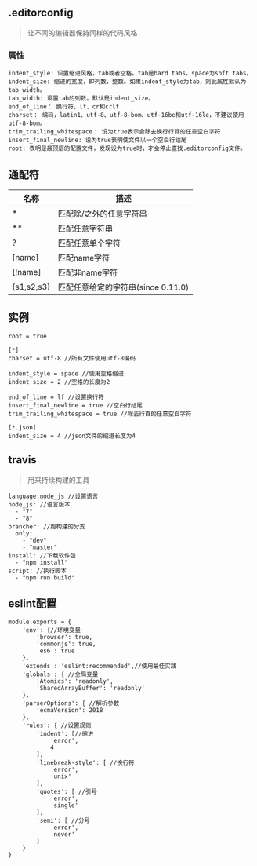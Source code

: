 ## .editorconfig

> 让不同的编辑器保持同样的代码风格

### 属性
```
indent_style: 设置缩进风格，tab或者空格。tab是hard tabs，space为soft tabs。
indent_size: 缩进的宽度，即列数，整数。如果indent_style为tab，则此属性默认为tab_width。
tab_width: 设置tab的列数。默认是indent_size。
end_of_line： 换行符，lf、cr和crlf
charset： 编码，latin1、utf-8、utf-8-bom、utf-16be和utf-16le，不建议使用utf-8-bom。
trim_trailing_whitespace： 设为true表示会除去换行行首的任意空白字符
insert_final_newline: 设为true表明使文件以一个空白行结尾
root: 表明是最顶层的配置文件，发现设为true时，才会停止查找.editorconfig文件。
```

## 通配符

名称 | 描述
--- | ---
* | 匹配除/之外的任意字符串
** | 匹配任意字符串
? |	匹配任意单个字符
[name] | 匹配name字符
[!name] |匹配非name字符
{s1,s2,s3} | 匹配任意给定的字符串(since 0.11.0)

## 实例

```
root = true

[*]
charset = utf-8 //所有文件使用utf-8编码

indent_style = space //使用空格缩进
indent_size = 2 //空格的长度为2

end_of_line = lf //设置换行符
insert_final_newline = true //空白行结尾
trim_trailing_whitespace = true //除去行首的任意空白字符

[*.json]
indent_size = 4 //json文件的缩进长度为4

```

## travis

> 用来持续构建的工具

```
language:node_js //设置语言
node_js: //语言版本
  - "7"
  - "8"
brancher: //跑构建的分支
  only:
    - "dev"
    - "master"
install: //下载软件包
  - "npm install"
script: //执行脚本
  - "npm run build"
```

## eslint配置

```
module.exports = {
    'env': {//环境变量
        'browser': true,
        'commonjs': true,
        'es6': true
    },
    'extends': 'eslint:recommended',//使用最佳实践
    'globals': { //全局变量
        'Atomics': 'readonly',
        'SharedArrayBuffer': 'readonly'
    },
    'parserOptions': { //解析参数
        'ecmaVersion': 2018
    },
    'rules': { //设置规则
        'indent': [//缩进
            'error',
            4
        ],
        'linebreak-style': [ //换行符
            'error',
            'unix'
        ],
        'quotes': [ //引号
            'error',
            'single'
        ],
        'semi': [ //分号
            'error',
            'never'
        ]
    }
}

```

